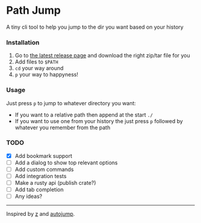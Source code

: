 # Path Jump

A tiny cli tool to help you jump to the dir you want based on your history

### Installation

1. Go to [the latest release page](https://github.com/5c077m4n/path-jump/releases/latest) and download the right zip/tar file for you
1. Add files to `$PATH`
1. `cd` your way around
1. `p` your way to happyness!

### Usage

Just press `p` to jump to whatever directory you want:
- If you want to a relative path then append at the start `./`
- If you want to use one from your history the just press `p` followed by whatever you remember from the path

### TODO

- [x] Add bookmark support
- [ ] Add a dialog to show top relevant options
- [ ] Add custom commands
- [ ] Add integration tests
- [ ] Make a rusty api (publish crate?)
- [ ] Add tab completion
- [ ] Any ideas?

---

Inspired by [z](https://github.com/rupa/z/) and [autojump](https://github.com/wting/autojump).
